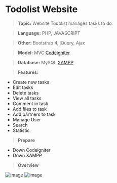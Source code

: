 # Todolist Website

>**Topic:** Website Todolist manages tasks to do

>**Language:** PHP, JAVASCRIPT

>**Other:** Bootstrap 4, jQuery, Ajax

>**Model:** MVC [Codeigniter](https://codeigniter.com/)

>**Database:** MySQL [XAMPP](https://www.apachefriends.org/download.html)

>**Features:**
- Create new tasks
- Edit tasks
- Delete tasks
- View all tasks
- Comment in task
- Add files to task
- Add partners to task
- Manage User
- Search
- Statistic

>**Prepare**
- Down Codeigniter
- Down XAMPP

>**Overview**

![image](https://user-images.githubusercontent.com/68319165/170261126-2a408e2f-1eb3-4901-8acd-b81f55d4f8eb.png)
![image](https://user-images.githubusercontent.com/68319165/170261186-6d18d95d-a469-4140-9893-20f65587b314.png)



